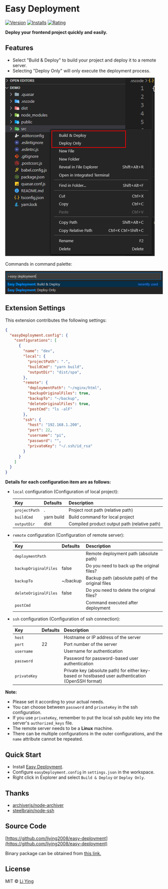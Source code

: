 # Easy Deployment 

[![Version](https://vsmarketplacebadge.apphb.com/version-short/liying.easy-deployment.svg)](https://marketplace.visualstudio.com/items?itemName=liying.easy-deployment)
[![Installs](https://vsmarketplacebadge.apphb.com/installs-short/liying.easy-deployment.svg)](https://marketplace.visualstudio.com/items?itemName=liying.easy-deployment)
[![Rating](https://vsmarketplacebadge.apphb.com/rating-short/liying.easy-deployment.svg)](https://marketplace.visualstudio.com/items?itemName=liying.easy-deployment)

**Deploy your frontend project quickly and easily.**


## Features

- Select "Build & Deploy" to build your project and deploy it to a remote server. 
- Selecting "Deploy Only" will only execute the deployment process.

![Extension menus](https://raw.githubusercontent.com/liying2008/easy-deployment/master/pics/extension_commands.png)

Commands in command palette:

![Command palette](https://raw.githubusercontent.com/liying2008/easy-deployment/master/pics/command_palette.png)

## Extension Settings

This extension contributes the following settings:

```json
{
  "easyDeployment.config": {
    "configurations": [
      {
        "name": "dev",
        "local": {
          "projectPath": ".",
          "buildCmd": "yarn build",
          "outputDir": "dist/spa",
        },
        "remote": {
          "deploymentPath": "~/nginx/html",
          "backupOriginalFiles": true,
          "backupTo": "~/backup",
          "deleteOriginalFiles": true,
          "postCmd": "ls -alF"
        },
        "ssh": {
          "host": "192.168.1.200",
          "port": 22,
          "username": "pi",
          "password": "",
          "privateKey": "~/.ssh/id_rsa"
        }
      }
    ]
  }
}
```

**Details for each configuration item are as follows:**

* `local` configuration (Configuration of local project):

  |  Key   | Defaults | Description |
  |  ----  | ----  | ----  |
  | `projectPath`  | . | Project root path (relative path) |
  | `buildCmd`  | yarn build | Build command for local project |
  | `outputDir`  | dist | Compiled product output path (relative path) |

* `remote` configuration (Configuration of remote server):

  |  Key   | Defaults | Description |
  |  ----  | ----  | ----  |
  | `deploymentPath`  |  | Remote deployment path (absolute path) |
  | `backupOriginalFiles`  | false | Do you need to back up the original files? |
  | `backupTo`  | ~/backup | Backup path (absolute path) of the original files |
  | `deleteOriginalFiles`  | false | Do you need to delete the original files? |
  | `postCmd`  |  | Command executed after deployment |

* `ssh` configuration (Configuration of ssh connection):

  |  Key   | Defaults | Description |
  |  ----  | ----  | ----  |
  | `host`  |  | Hostname or IP address of the server |
  | `port`  | 22 | Port number of the server |
  | `username`  |  | Username for authentication |
  | `password`  |  | Password for password-based user authentication |
  | `privateKey`  |  | Private key (absolute path) for either key-based or hostbased user authentication (OpenSSH format) |

**Note:**

* Please set it according to your actual needs.
* You can choose between `password` and `privateKey` in the ssh configuration.
* If you use `privateKey`, remember to put the local ssh public key into the server's `authorized_keys` file.
* The remote server needs to be a **Linux** machine.
* There can be multiple configurations in the outer configurations, and the `name` attribute cannot be repeated.


## Quick Start

- Install [Easy Deployment](https://marketplace.visualstudio.com/items?itemName=liying.easy-deployment).
- Configure `easyDeployment.config` in `settings.json` in the workspace.
- Right click in Explorer and select `Build & Deploy` or `Deploy Only`.


## Thanks

- [archiverjs/node-archiver](https://github.com/archiverjs/node-archiver)
- [steelbrain/node-ssh](https://github.com/steelbrain/node-ssh)


## Source Code

[https://github.com/liying2008/easy-deployment](https://github.com/liying2008/easy-deployment)

Binary package can be obtained from [this link.](https://marketplace.visualstudio.com/items?itemName=liying.easy-deployment)


## License

MIT © [Li Ying](https://github.com/liying2008) 
